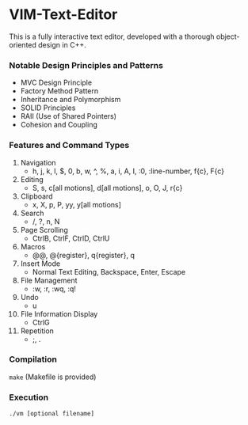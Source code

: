 # VIM-Text-Editor

This is a fully interactive text editor, developed with a thorough object-oriented design in C++.

### Notable Design Principles and Patterns
- MVC Design Principle
- Factory Method Pattern
- Inheritance and Polymorphism
- SOLID Principles
- RAII (Use of Shared Pointers)
- Cohesion and Coupling

### Features and Command Types
1. Navigation
   - h, j, k, l, $, 0, b, w, ^, %, a, i, A, I, :0, :line-number, f{c}, F{c}
2. Editing
   - S, s, c[all motions], d[all motions], o, O, J, r{c}
3. Clipboard
   - x, X, p, P, yy, y[all motions]
4. Search
   - /, ?, n, N
5. Page Scrolling
   - CtrlB, CtrlF, CtrlD, CtrlU
6. Macros
   - @@, @{register}, q{register}, q
7. Insert Mode
   - Normal Text Editing, Backspace, Enter, Escape
8. File Management
   - :w, :r, :wq, :q!
9. Undo
   - u
10. File Information Display
    - CtrlG
12. Repetition
    - ;, .

### Compilation
`
make
`
(Makefile is provided)

### Execution
`
./vm [optional filename]
`

